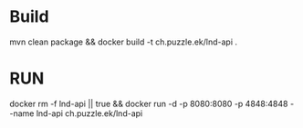 # Build
mvn clean package && docker build -t ch.puzzle.ek/lnd-api .

# RUN

docker rm -f lnd-api || true && docker run -d -p 8080:8080 -p 4848:4848 --name lnd-api ch.puzzle.ek/lnd-api 